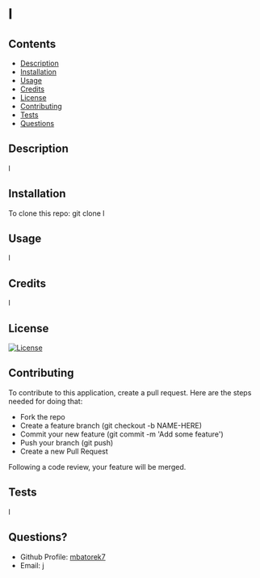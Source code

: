 
  # l

  ## Contents

  - [Description](#description)
  - [Installation](#installation)
  - [Usage](#usage)
  - [Credits](#credits)
  - [License](#license)
  - [Contributing](#contributing)
  - [Tests](#tests)
  - [Questions](#questions)

  ## Description
  l

  ## Installation
  To clone this repo:
  git clone l

  ## Usage
  l

  ## Credits
  l

  ## License
  [![License](https://img.shields.io/badge/license-mit-blue.svg)](https://choosealicense.com/licenses/mit/) 

  ## Contributing
  To contribute to this application, create a pull request.
  Here are the steps needed for doing that:
  - Fork the repo
  - Create a feature branch (git checkout -b NAME-HERE)
  - Commit your new feature (git commit -m 'Add some feature')
  - Push your branch (git push)
  - Create a new Pull Request

  Following a code review, your feature will be merged.

  ## Tests
  l

  ## Questions?
  - Github Profile: [mbatorek7](https://github.com/mbatorek7)
  - Email: j

